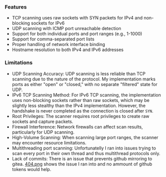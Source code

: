 ### Features
- TCP scanning uses raw sockets with SYN packets for IPv4 and non-blocking sockets for IPv6
- UDP scanning with ICMP port unreachable detection
- Support for both individual ports and port ranges (e.g., 1-1000)
- Support for comma-separated port lists
- Proper handling of network interface binding
- Hostname resolution to both IPv4 and IPv6 addresses

### Limitations
- UDP Scanning Accuracy: UDP scanning is less reliable than TCP scanning due to the nature of the protocol. My implementation marks ports as either "open" or "closed," with no separate "filtered" state for UDP.
- IPv6 TCP Scanning Method: For IPv6 TCP scanning, the implementation uses non-blocking sockets rather than raw sockets, which may be slightly less stealthy than the IPv4 implementation. However, the handshake is never completed as the connection is closed after `SYN`.
- Root Privileges: The scanner requires root privileges to create raw sockets and capture packets.
- Firewall Interference: Network firewalls can affect scan results, particularly for UDP scanning.
- High-Volume Scanning: When scanning large port ranges, the scanner may encounter resource limitations.
- Multithreading port scanning: Unfortunatelly I ran into issues trying to scan every port in their own thread and thus multithread protocols only.
- Lack of commits: There is an issue that prevents github mirroring to gitea. [404.png](https://git.fit.vutbr.cz/xbohach00/IPK_projekt_1/raw/branch/master/404.png) shows the issue I ran into and no ammount of github tokens would help.